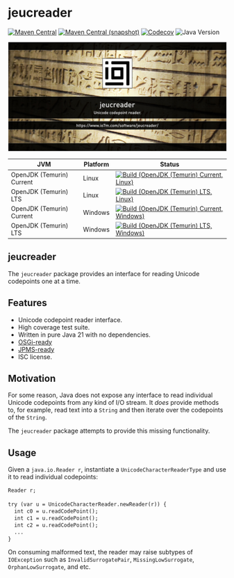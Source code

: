 jeucreader
===

[![Maven Central](https://img.shields.io/maven-central/v/com.io7m.jeucreader/com.io7m.jeucreader.svg?style=flat-square)](http://search.maven.org/#search%7Cga%7C1%7Cg%3A%22com.io7m.jeucreader%22)
[![Maven Central (snapshot)](https://img.shields.io/nexus/s/com.io7m.jeucreader/com.io7m.jeucreader?server=https%3A%2F%2Fs01.oss.sonatype.org&style=flat-square)](https://s01.oss.sonatype.org/content/repositories/snapshots/com/io7m/jeucreader/)
[![Codecov](https://img.shields.io/codecov/c/github/io7m-com/jeucreader.svg?style=flat-square)](https://codecov.io/gh/io7m-com/jeucreader)
![Java Version](https://img.shields.io/badge/17-java?label=java&color=e65cc3)

![com.io7m.jeucreader](./src/site/resources/jeucreader.jpg?raw=true)

| JVM | Platform | Status |
|-----|----------|--------|
| OpenJDK (Temurin) Current | Linux | [![Build (OpenJDK (Temurin) Current, Linux)](https://img.shields.io/github/actions/workflow/status/io7m-com/jeucreader/main.linux.temurin.current.yml)](https://www.github.com/io7m-com/jeucreader/actions?query=workflow%3Amain.linux.temurin.current)|
| OpenJDK (Temurin) LTS | Linux | [![Build (OpenJDK (Temurin) LTS, Linux)](https://img.shields.io/github/actions/workflow/status/io7m-com/jeucreader/main.linux.temurin.lts.yml)](https://www.github.com/io7m-com/jeucreader/actions?query=workflow%3Amain.linux.temurin.lts)|
| OpenJDK (Temurin) Current | Windows | [![Build (OpenJDK (Temurin) Current, Windows)](https://img.shields.io/github/actions/workflow/status/io7m-com/jeucreader/main.windows.temurin.current.yml)](https://www.github.com/io7m-com/jeucreader/actions?query=workflow%3Amain.windows.temurin.current)|
| OpenJDK (Temurin) LTS | Windows | [![Build (OpenJDK (Temurin) LTS, Windows)](https://img.shields.io/github/actions/workflow/status/io7m-com/jeucreader/main.windows.temurin.lts.yml)](https://www.github.com/io7m-com/jeucreader/actions?query=workflow%3Amain.windows.temurin.lts)|

## jeucreader

The `jeucreader` package provides an interface for reading Unicode codepoints
one at a time.

## Features

* Unicode codepoint reader interface.
* High coverage test suite.
* Written in pure Java 21 with no dependencies.
* [OSGi-ready](https://www.osgi.org/)
* [JPMS-ready](https://en.wikipedia.org/wiki/Java_Platform_Module_System)
* ISC license.

## Motivation

For some reason, Java does not expose any interface to read individual Unicode
codepoints from any kind of I/O stream. It _does_ provide methods to, for
example, read text into a `String` and then iterate over the codepoints of
the `String`.

The `jeucreader` package attempts to provide this missing functionality.

## Usage

Given a `java.io.Reader r`, instantiate a `UnicodeCharacterReaderType` and
use it to read individual codepoints:

```
Reader r;

try (var u = UnicodeCharacterReader.newReader(r)) {
  int c0 = u.readCodePoint();
  int c1 = u.readCodePoint();
  int c2 = u.readCodePoint();
  ...
}
```

On consuming malformed text, the reader may raise subtypes of `IOException`
such as `InvalidSurrogatePair`, `MissingLowSurrogate`, `OrphanLowSurrogate`,
and etc.

